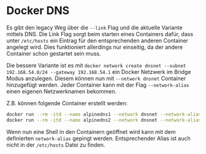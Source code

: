 # Docker DNS

Es gibt den legacy Weg über die `--link` Flag und die aktuelle Variante mittels DNS.
Die Link Flag sorgt beim starten eines Containers dafür, dass unter `/etc/hosts` ein Eintrag für den entsprechenden anderen Container angelegt wird.
Dies funktioniert allerdings nur einseitig, da der andere Container schon gestartet sein muss.

Die bessere Variante ist es mit `docker network create dnsnet --subnet 192.168.54.0/24 --gateway 192.168.54.1` ein Docker Netzwerk im Bridge Modus anzulegen.
Diesem können nun mit `--network dnsnet` Container hinzugefügt werden.
Jeder Container kann mit der Flag `--network-alias` einen eigenen Netzwerknamen bekommen.

Z.B. können folgende Container erstellt werden:

```bash
docker run --rm -itd --name alpinedns1 --network dnsnet --network-alias alpinedns1 alpine &&
docker run --rm -itd --name alpinedns2 --network dnsnet --network-alias alpinedns2 alpine
```

Wenn nun eine Shell in den Containern geöffnet wird kann mit dem definierten `network-alias` gepingt werden.
Entsprechender Alias ist auch nicht in der `/etc/hosts` Datei zu finden.
